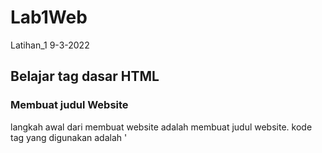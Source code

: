 # Lab1Web
Latihan_1 9-3-2022

## Belajar tag dasar HTML

### Membuat judul Website
langkah awal dari membuat website adalah membuat judul website.
kode tag yang digunakan adalah '<title>'
<br>berikut tampilannya</br>
![img](img/ss1-1.png)
untuk kodingannya sebagai berikut
![img](img/ss1-2.png)

### Membuat Paragraf
Langkah selanjutnya adalah membuat paragraf, kode tag untuk membuat paragraf adalah '<p>'.
Berikut tampilannya
![img](img/ss2-1R.png)